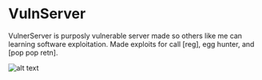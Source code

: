 # VulnServer

VulnerServer is purposly vulnerable server made so others like me can learning software exploitation. Made exploits for call [reg], egg hunter, and [pop pop retn].

![alt text](https://github.com/ihack4falafel/OSCE/blob/master/Remote%20Buffer%20Overflow/VulnServer/PoC.JPG)
